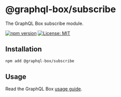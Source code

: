 # @graphql-box/subscribe

The GraphQL Box subscribe module.

[![npm version](https://badge.fury.io/js/%40graphql-box%2Fsubscribe.svg)](https://badge.fury.io/js/%40graphql-box%2Fsubscribe)
[![License: MIT](https://img.shields.io/badge/License-MIT-yellow.svg)](LICENSE)

## Installation

```bash
npm add @graphql-box/subscribe
```

## Usage

Read the GraphQL Box [usage guide](../../README.md#usage).

